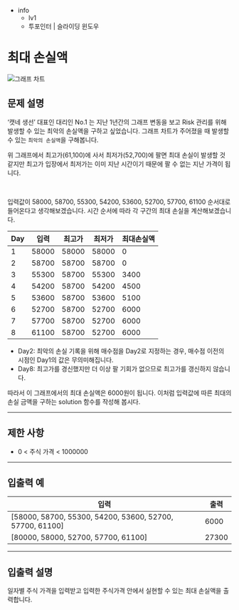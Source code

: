 - info
    - lv1
    - 투포인터 | 슬라이딩 윈도우

# 최대 손실액
![그래프 차트](./9_2.webp)

## 문제 설명
‘캣네 생선’ 대표인 대리인 No.1 는 지난 1년간의 그래프 변동을 보고 Risk 관리를 위해 발생할 수 있는 최악의 손실액을 구하고 싶었습니다. 그래프 차트가 주어졌을 때 발생할 수 있는 `최악의 손실액`을 구해봅니다.

위 그래프에서 최고가(61,100)에 사서 최저가(52,700)에 팔면 최대 손실이 발생할 것 같지만 최고가 입장에서 최저가는 이미 지난 시간이기 때문에 팔 수 없는 지난 가격이 됩니다. 

<br/>

입력값이 58000, 58700, 55300, 54200, 53600, 52700, 57700, 61100 순서대로 들어온다고 생각해보겠습니다. 시간 순서에 따라 각 구간의 최대 손실을 계산해보겠습니다. 


| Day | 입력 | 최고가 | 최저가 | 최대손실액 |
| --- | --- | --- | --- | --- |
| 1 | 58000 | 58000 | 58000 | 0 |
| 2 | 58700 | 58700 | 58700 | 0  |
| 3 | 55300 | 58700 | 55300 | 3400 |
| 4 | 54200 | 58700 | 54200 | 4500 |
| 5 | 53600 | 58700 | 53600 | 5100 |
| 6 | 52700 | 58700 | 52700 | 6000 |
| 7 | 57700 | 58700 | 52700 | 6000 |
| 8 | 61100 | 58700 | 52700 | 6000 |

- Day2: 최악의 손실 기록을 위해 매수점을 Day2로 지정하는 경우, 매수점 이전의 시점인 Day1의 값은 무의미해집니다.
- Day8: 최고가를 경신했지만 더 이상 팔 기회가 없으므로 최고가를 갱신하지 않습니다.

따라서 이 그래프에서의 최대 손실액은 6000원이 됩니다. 이처럼 입력값에 따른 최대의 손실 금액을 구하는 solution 함수를 작성해 봅시다.

---


## 제한 사항

- 0 < 주식 가격 < 1000000

---

## 입출력 예

| 입력                                  | 출력  |
| ---------------------------------------- | ------- |
| [58000, 58700, 55300, 54200, 53600, 52700, 57700, 61100] | 6000 |
| [80000, 58000, 52700, 57700, 61100] | 27300 |

---

## 입출력 설명

일자별 주식 가격을 입력받고 입력한 주식가격 안에서 실현할 수 있는 최대 손실액을 출력합니다.